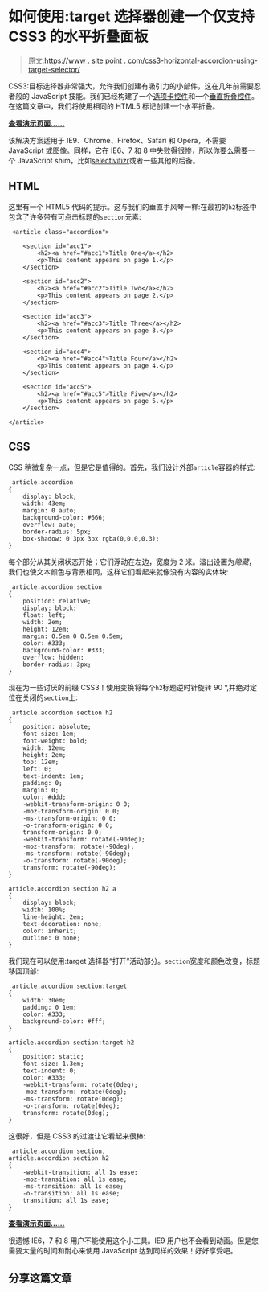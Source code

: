 # 如何使用:target 选择器创建一个仅支持 CSS3 的水平折叠面板

> 原文:[https://www . site point . com/css3-horizontal-accordion-using-target-selector/](https://www.sitepoint.com/css3-horizontal-accordion-using-target-selector/)

CSS3:目标选择器非常强大，允许我们创建有吸引力的小部件，这在几年前需要忍者般的 JavaScript 技能。我们已经构建了一个[选项卡控件](https://www.sitepoint.com/css3-tabs-using-target-selector)和一个[垂直折叠控件](https://www.sitepoint.com/css3-vertical-accordion-using-target-selector)。在这篇文章中，我们将使用相同的 HTML5 标记创建一个水平折叠。

[**查看演示页面……**](https://blogs.sitepointstatic.com/examples/tech/css3-target/accordionhorz.html)

该解决方案适用于 IE9、Chrome、Firefox、Safari 和 Opera，不需要 JavaScript 或图像。同样，它在 IE6、7 和 8 中失败得很惨，所以你要么需要一个 JavaScript shim，比如[selectivitizr](http://selectivizr.com/)或者一些其他的后备。

## HTML

这里有一个 HTML5 代码的提示。这与我们的垂直手风琴一样:在最初的`h2`标签中包含了许多带有可点击标题的`section`元素:

```
 <article class="accordion">

	<section id="acc1">
		<h2><a href="#acc1">Title One</a></h2>
		<p>This content appears on page 1.</p>
	</section>

	<section id="acc2">
		<h2><a href="#acc2">Title Two</a></h2>
		<p>This content appears on page 2.</p>
	</section>

	<section id="acc3">
		<h2><a href="#acc3">Title Three</a></h2>
		<p>This content appears on page 3.</p>
	</section>

	<section id="acc4">
		<h2><a href="#acc4">Title Four</a></h2>
		<p>This content appears on page 4.</p>
	</section>

	<section id="acc5">
		<h2><a href="#acc5">Title Five</a></h2>
		<p>This content appears on page 5.</p>
	</section>

</article> 
```

## CSS

CSS 稍微复杂一点，但是它是值得的。首先，我们设计外部`article`容器的样式:

```
 article.accordion
{
	display: block;
	width: 43em;
	margin: 0 auto;
	background-color: #666;
	overflow: auto;
	border-radius: 5px;
	box-shadow: 0 3px 3px rgba(0,0,0,0.3);
} 
```

每个部分从其关闭状态开始；它们浮动在左边，宽度为 2 米。溢出设置为*隐藏*，我们也使文本颜色与背景相同，这样它们看起来就像没有内容的实体块:

```
 article.accordion section
{
	position: relative;
	display: block;
	float: left;
	width: 2em;
	height: 12em;
	margin: 0.5em 0 0.5em 0.5em;
	color: #333;
	background-color: #333;
	overflow: hidden;
	border-radius: 3px;
} 
```

现在为一些讨厌的前缀 CSS3！使用变换将每个`h2`标题逆时针旋转 90 °,并绝对定位在关闭的`section`上:

```
 article.accordion section h2
{
	position: absolute;
	font-size: 1em;
	font-weight: bold;
	width: 12em;
	height: 2em;
	top: 12em;
	left: 0;
	text-indent: 1em;
	padding: 0;
	margin: 0;
	color: #ddd;
	-webkit-transform-origin: 0 0;
	-moz-transform-origin: 0 0;
	-ms-transform-origin: 0 0;
	-o-transform-origin: 0 0;
	transform-origin: 0 0;
	-webkit-transform: rotate(-90deg);
	-moz-transform: rotate(-90deg);
	-ms-transform: rotate(-90deg);
	-o-transform: rotate(-90deg);
	transform: rotate(-90deg);
}

article.accordion section h2 a
{
	display: block;
	width: 100%;
	line-height: 2em;
	text-decoration: none;
	color: inherit;
	outline: 0 none;
} 
```

我们现在可以使用:target 选择器“打开”活动部分。`section`宽度和颜色改变，标题移回顶部:

```
 article.accordion section:target
{
	width: 30em;
	padding: 0 1em;
	color: #333;
	background-color: #fff;
}

article.accordion section:target h2
{
	position: static;
	font-size: 1.3em;
	text-indent: 0;
	color: #333;
	-webkit-transform: rotate(0deg);
	-moz-transform: rotate(0deg);
	-ms-transform: rotate(0deg);
	-o-transform: rotate(0deg);
	transform: rotate(0deg);
} 
```

这很好，但是 CSS3 的过渡让它看起来很棒:

```
 article.accordion section,
article.accordion section h2
{
	-webkit-transition: all 1s ease;
	-moz-transition: all 1s ease;
	-ms-transition: all 1s ease;
	-o-transition: all 1s ease;
	transition: all 1s ease;
} 
```

[**查看演示页面……**](https://blogs.sitepointstatic.com/examples/tech/css3-target/accordionhorz.html)

很遗憾 IE6，7 和 8 用户不能使用这个小工具。IE9 用户也不会看到动画。但是您需要大量的时间和耐心来使用 JavaScript 达到同样的效果！好好享受吧。

## 分享这篇文章